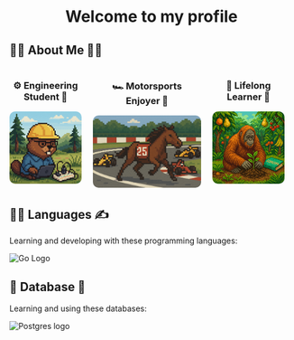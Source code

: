 <div align="center">
    <h1>Welcome to my profile
</div>

## 🧑‍💻 About Me 🧑‍💻
<div style="display: flex; flex-direction: row; flex-wrap: wrap; gap: 20px">
    <div>
        <h3 style="text-align: center;">
            ⚙️ Engineering <br> Student 📐
        </h3>
        <img src="beaver_engineer.png" alt="Future IT Engineer" width="128" height="128" style="border-radius: 10px;">
    </div>
    <div>
        <h3 style="text-align: center;">🏎️ Motorsports <br> Enjoyer 🐎</h3>
        <img src="race_horse.png" alt="Motorsports" width="192" height="128" style="border-radius: 10px;">
    </div>
    <div>
        <h3 style="text-align: center;">🌱 Lifelong <br> Learner 🌅</h3>
        <img src="orangutan.png" alt="Lifelong Learner" width="128" height="128" style="border-radius: 10px;">
    </div>
</div>

## 👩‍💻 Languages ✍️ ##
Learning and developing with these programming languages:
<div style="display: flex; flex-wrap: wrap; gap: 10px;">
    <img src="https://img.shields.io/badge/Go-00ADD8?style=for-the-badge&logo=go&logoColor=white" alt="Go Logo" style="max-width: 100%; height: auto;">
</div>

## 💾 Database 💾
Learning and using these databases:
<div style="display: flex; flex-wrap: wrap; gap: 10px;">
    <img src="https://img.shields.io/badge/PostgreSQL-316192?style=for-the-badge&logo=postgresql&logoColor=white" alt="Postgres logo" style="max-width: 100%; height:auto;">
</div>

